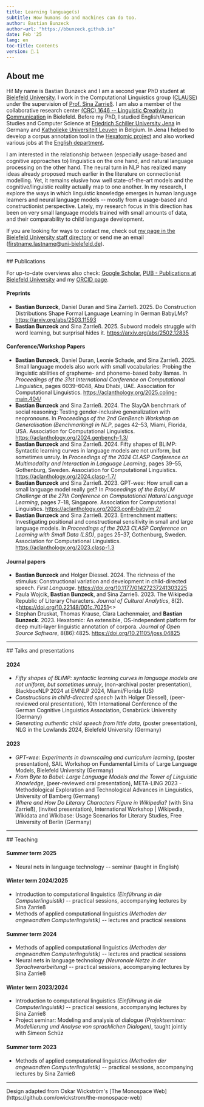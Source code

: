 ```yaml
---
title: Learning language(s)
subtitle: How humans do and machines can do too.
author: Bastian Bunzeck
author-url: "https://bbunzeck.github.io"
date: Feb '25
lang: en
toc-title: Contents
version: 🚀.1
---
```


## About me

Hi! My name is Bastian Bunzeck and I am a second year PhD student at [Bielefeld University](https://www.uni-bielefeld.de/). I work in the Computational Linguistics group ([CLAUSE](https://clause-bielefeld.github.io/)) under the supervision of [Prof. Sina Zarrieß](https://sinazarriess.github.io/). I am also a member of the collaborative research center [(CRC) 1646 -- **L**inguistic **C**reativity in **C**ommunication](https://www.uni-bielefeld.de/sfb/sfb1646/) in Bielefeld. Before my PhD, I studied English/American Studies and Computer Science at [Friedrich Schiller University Jena](https://www.uni-jena.de/) in Germany and [Katholieke Universiteit Leuven](https://www.kuleuven.be/kuleuven/) in Belgium. In Jena I helped to develop a corpus annotation tool in the [Hexatomic project](https://hexatomic.github.io/) and also worked various jobs at the [English department](https://www.iaa.uni-jena.de/).

I am interested in the relationship between (especially usage-based and cognitive approaches to) linguistics on the one hand, and natural language processing on the other hand. The neural turn in NLP has realized many ideas already proposed much earlier in the literature on connectionist modelling. Yet, it remains elusive how well state-of-the-art models and the cognitive/linguistic reality actually map to one another. In my research, I explore the ways in which linguistic knowledge emerges in human language learners and neural language models -- mostly from a usage-based and constructionist perspective. Lately, my research focus in this direction has been on very small language models trained with small amounts of data, and their comparability to child language development.

If you are looking for ways to contact me, check out [my page in the Bielefeld University staff directory](https://ekvv.uni-bielefeld.de/pers_publ/publ/PersonDetail.jsp?personId=419963705) or send me an email (firstname.lastname@uni-bielefeld.de).

<hr>
## Publications

For up-to-date overviews also check: [Google Scholar](https://scholar.google.de/citations?user=yALZ_7kAAAAJ&hl), [PUB - Publications at Bielefeld University](https://pub.uni-bielefeld.de/person/419963705) and my [ORCID page](https://orcid.org/0000-0002-1832-4068).

#### Preprints
- **Bastian Bunzeck**, Daniel Duran and Sina Zarrieß. 2025. Do Construction Distributions Shape Formal Language Learning In German BabyLMs? <https://arxiv.org/abs/2503.11593>
- **Bastian Bunzeck** and Sina Zarrieß. 2025. Subword models struggle with word learning, but surprisal hides it. <https://arxiv.org/abs/2502.12835>

#### Conference/Workshop Papers

- **Bastian Bunzeck**, Daniel Duran, Leonie Schade, and Sina Zarrieß. 2025. Small language models also work with small vocabularies: Probing the linguistic abilities of grapheme- and phoneme-based baby llamas. In *Proceedings of the 31st International Conference on Computational Linguistics*, pages 6039–6048, Abu Dhabi, UAE. Association for Computational Linguistics. <https://aclanthology.org/2025.coling-main.404/>
- **Bastian Bunzeck** and Sina Zarrieß. 2024. The SlayQA benchmark of social reasoning: Testing gender-inclusive generalization with neopronouns. In *Proceedings of the 2nd GenBench Workshop on Generalisation (Benchmarking) in NLP*, pages 42–53, Miami, Florida, USA. Association for Computational Linguistics. <https://aclanthology.org/2024.genbench-1.3/>
- **Bastian Bunzeck** and Sina Zarrieß. 2024. Fifty shapes of BLiMP: Syntactic learning curves in language models are not uniform, but sometimes unruly. In *Proceedings of the 2024 CLASP Conference on Multimodality and Interaction in Language Learning*, pages 39–55, Gothenburg, Sweden. Association for Computational Linguistics. <https://aclanthology.org/2024.clasp-1.7/>
- **Bastian Bunzeck** and Sina Zarrieß. 2023. GPT-wee: How small can a small language model really get? In *Proceedings of the BabyLM Challenge at the 27th Conference on Computational Natural Language Learning*, pages 7–18, Singapore. Association for Computational Linguistics. <https://aclanthology.org/2023.conll-babylm.2/>
- **Bastian Bunzeck** and Sina Zarrieß. 2023. Entrenchment matters: Investigating positional and constructional sensitivity in small and large language models. In *Proceedings of the 2023 CLASP Conference on Learning with Small Data (LSD)*, pages 25–37, Gothenburg, Sweden. Association for Computational Linguistics. <https://aclanthology.org/2023.clasp-1.3>


#### Journal papers

- **Bastian Bunzeck** and Holger Diessel. 2024. The richness of the stimulus: Constructional variation and development in child-directed speech. *First Language*. <https://doi.org/10.1177/01427237241303225>
- Paula Wojcik, **Bastian Bunzeck**, and Sina Zarrieß. 2023. The Wikipedia Republic of Literary Characters. *Journal of Cultural Analytics*, 8(2). <https://doi.org/10.22148/001c.70251<>
- Stephan Druskat, Thomas Krause, Clara Lachenmaier, and **Bastian Bunzeck**. 2023. Hexatomic: An extensible, OS-independent platform for deep multi-layer linguistic annotation of corpora. *Journal of Open Source Software*, 8(86):4825. <https://doi.org/10.21105/joss.04825>

<hr>
## Talks and presentations

#### 2024
- *Fifty shapes of BLiMP: syntactic learning curves in language models are not uniform, but sometimes unruly*, (non-archival poster presentation), BlackboxNLP 2024 at EMNLP 2024, Miami/Florida (US)
- *Constructions in child-directed speech* (with Holger Diessel), (peer-reviewed oral presentation), 10th International Conference of the German Cognitive Linguistics Association, Osnabrück University (Germany)
- *Generating authentic child speech from little data*, (poster presentation), NLG in the Lowlands 2024, Bielefeld University (Germany)

#### 2023
- *GPT-wee: Experiments in downscaling and curriculum learning*, (poster presentation), SAIL Workshop on Fundamental Limits of Large Language Models, Bielefeld University (Germany)
- *From Byte to Babel: Large Language Models and the Tower of Linguistic Knowledge*, (peer-reviewed oral presentation), META-LING 2023 - Methodological Exploration and Technological Advances in Linguistics, University of Bamberg (Germany)
- *Where and How Do Literary Characters Figure in Wikipedia?* (with Sina Zarrieß), (invited presentation), International Workshop | Wikipedia, Wikidata and Wikibase: Usage Scenarios for Literary Studies, Free University of Berlin (Germany)

<hr>
## Teaching

#### Summer term 2025
- Neural nets in language technology -- seminar (taught in English)

#### Winter term 2024/2025
- Introduction to computational linguistics *(Einführung in die Computerlinguistik)* -- practical sessions, accompanying lectures by Sina Zarrieß
- Methods of applied computational linguistics *(Methoden der angewandten Computerlinguistik)* -- lectures and practical sessions

#### Summer term 2024
- Methods of applied computational linguistics *(Methoden der angewandten Computerlinguistik)* -- lectures and practical sessions
- Neural nets in language technology *(Neuronale Netze in der Sprachverarbeitung)* -- practical sessions, accompanying lectures by Sina Zarrieß 

#### Winter term 2023/2024
- Introduction to computational linguistics *(Einführung in die Computerlinguistik)* -- practical sessions, accompanying lectures by Sina Zarrieß 
- Project seminar: Modeling and analysis of dialogue *(Projektseminar: Modellierung und Analyse von sprachlichen Dialogen)*, taught jointly with Simeon Schüz

#### Summer term 2023
- Methods of applied computational linguistics *(Methoden der angewandten Computerlinguistik)* -- practical sessions, accompanying lectures by Sina Zarrieß 


<hr>
Design adapted from Oskar Wickström's [The Monospace Web](https://github.com/owickstrom/the-monospace-web)

